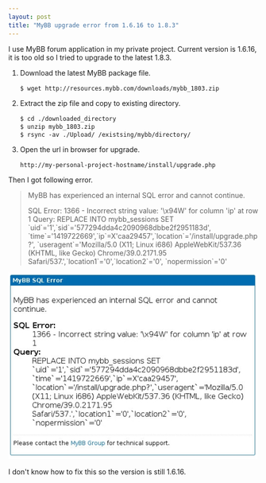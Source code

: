 ```yaml
---
layout: post
title: "MyBB upgrade error from 1.6.16 to 1.8.3"
---
```


I use MyBB forum application in my private project. Current version is 1.6.16, it is too old so I tried to upgrade to the latest 1.8.3.

1. Download the latest MyBB package file.

   ```
   $ wget http://resources.mybb.com/downloads/mybb_1803.zip
   ```

2. Extract the zip file and copy to existing directory.

   ```
   $ cd ./downloaded_directory
   $ unzip mybb_1803.zip
   $ rsync -av ./Upload/ /existsing/mybb/directory/
   ```

3. Open the url in browser for upgrade.

   ```
   http://my-personal-project-hostname/install/upgrade.php
   ```

Then I got following error.

> MyBB has experienced an internal SQL error and cannot continue.
> 
> SQL Error:
> 1366 - Incorrect string value: '\x94W' for column 'ip' at row 1
> Query:
> REPLACE INTO mybb_sessions SET \`uid\`='1',\`sid\`='577294dda4c2090968dbbe2f2951183d', \`time\`='1419722669',\`ip\`=X'caa29457',\`location\`='/install/upgrade.php?', \`useragent\`='Mozilla/5.0 (X11; Linux i686) AppleWebKit/537.36 (KHTML, like Gecko) Chrome/39.0.2171.95 Safari/537.',\`location1\`='0',\`location2\`='0', \`nopermission\`='0'

![MyBB upgrade error](/assets/img/mybb-upgrade-error.jpg)

I don't know how to fix this so the version is still 1.6.16.
